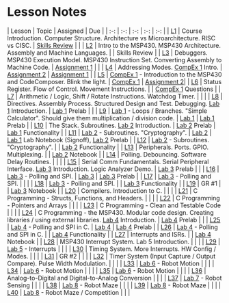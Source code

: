 # Lesson Notes

| Lesson | Topic | Assigned | Due |
| :-: | :-: | :-: | :-: | :-: |
| [L1](L1/index.html) | Course Introduction. Computer Structure.  Architecture vs Microarchitecture.  RISC vs CISC. | [Skills Review](L1/skills_review.html) | |
| [L2](L2/index.html) | Intro to the MSP430.  MSP430 Architecture.  Assembly and Machine Languages. | | Skills Review |
| [L3](L3/index.html) | Debuggers.  MSP430 Execution Model.  MSP430 Instruction Set.  Converting Assembly to Machine Code. | [Assignment 1](L3/L3_execution.html) | |
| [L4](L4/index.html) | Addressing Modes.  [CompEx 1](/labs/compex1/index.html) Intro. | [Assignment 2](L4/L4_addressing_modes.html) | [Assignment 1](L3/L3_execution.html) |
| [L5](L5/index.html) | [CompEx 1](/labs/compex1/index.html) - Introduction to the MSP430 and CodeComposer.  Blink the light. | [CompEx 1](/labs/compex1/index.html) | [Assignment 2](L4/L4_addressing_modes.html )|
| [L6](L6/index.html) | Status Register.  Flow of Control.  Movement Instructions. | | [CompEx 1](/labs/compex1/index.html) Questions |
| [L7](L7/index.html) | Arithmetic / Logic, Shift / Rotate Instructions.  Watchdog Timer. | | |
| [L8](L8/index.html) | Directives.  Assembly Process.  Structured Design and Test.  Debugging.  [Lab 1](/labs/lab1/index.html) Introduction. | [Lab 1](/labs/lab1/index.html) Prelab | |
| [L9](L9/index.html) | [Lab 1](/labs/lab1/index.html) - Loops / Branches.  "Simple Calculator".  Should give them multiplication / division code. | [Lab 1](/labs/lab1/index.html) | [Lab 1](/labs/lab1/index.html) Prelab |
| [L10](L10/index.html) | The Stack.  Subroutines.  [Lab 2](/labs/lab2/index.html) Introduction. | [Lab 2](/labs/lab2/index.html) Prelab | [Lab 1](/labs/lab1/index.html) Functionality |
| [L11](L11/index.html) | [Lab 2](/labs/lab2/index.html) - Subroutines.  "Cryptography". | [Lab 2](/labs/lab2/index.html) | [Lab 1](/labs/lab1/index.html) Lab Notebook (Signoff), [Lab 2](/labs/lab2/index.html) Prelab |
| [L12](L12/index.html) | [Lab 2](/labs/lab2/index.html) - Subroutines.  "Cryptography". | | [Lab 2](/labs/lab2/index.html) Functionality |
| [L13](L13/index.html) | Peripherals. Ports.  GPIO.  Multiplexing. | | [Lab 2](/labs/lab2/index.html) Notebook |
| [L14](L14/index.html) | Polling.  Debouncing.  Software Delay Routines. | | |
| [L15](L15/index.html) | Serial Comm Fundamentals.  Serial Peripheral Interface.  [Lab 3](/labs/lab3/index.html) Introduction.  Logic Analyzer Demo. | [Lab 3](/labs/lab3/index.html) Prelab | |
| [L16](L16/index.html) | [Lab 3](/labs/lab3/index.html) - Polling and SPI. | [Lab 3](/labs/lab3/index.html) | [Lab 3](/labs/lab3/index.html) Prelab |
| [L17](L17/index.html) | [Lab 3](/labs/lab3/index.html) - Polling and SPI. | | |
| [L18](L18/index.html) | [Lab 3](/labs/lab3/index.html) - Polling and SPI. | | [Lab 3](/labs/lab3/index.html) Functionality |
| [L19](L19/index.html) | GR #1 | | [Lab 3](/labs/lab3/index.html) Notebook |
| [L20](L20/index.html) | Compilers.  Introduction to C. | | |
| [L21](L21/index.html) | C Programming - Structs, Functions, and Headers. | | |
| [L22](L22/index.html) | C Programming - Pointers and Arrays | | |
| [L23](L23/index.html) | C Programming - Clean and Testable Code | | |
| [L24](L24/index.html) | C Programming - the MSP430.  Modular code design.  Creating libraries / using external libraries.  [Lab 4](/labs/lab4/index.html) Introduction. | [Lab 4](/labs/lab4/index.html) Prelab | |
| [L25](L25/index.html) | [Lab 4]() - Polling and SPI in C. | [Lab 4](/labs/lab4/index.html) | [Lab 4](/labs/lab4/index.html) Prelab |
| [L26](L26/index.html) | [Lab 4]() - Polling and SPI in C. | | [Lab 4](/labs/lab4/index.html) Functionality |
| [L27](L27/index.html) | Interrupts and ISRs. | | [Lab 4](/labs/lab4/index.html) Notebook |
| [L28](L28/index.html) | MSP430 Interrupt System.  Lab 5 Introduction. | | |
| [L29](L29/index.html) | [Lab 5]() - Interrupts | | |
| [L30](L30/index.html) | Timing System.  More Interrupts.  HW Config / Modes. | | |
| [L31](L31/index.html) | GR #2 | | |
| [L32](L32/index.html) | Timer System (Input Capture / Output Compare).  Pulse Width Modulation. | | |
| [L33](L33/index.html) | [Lab 6]() - Robot Motion | | |
| [L34](L34/index.html) | [Lab 6]() - Robot Motion | | |
| [L35](L35/index.html) | [Lab 6]() - Robot Motion | | |
| [L36](L36/index.html) | Analog-to-Digital and Digital-to-Analog Conversion | | |
| [L37](L37/index.html) | [Lab 7]() - Robot Sensing | | |
| [L38](L38/index.html) | [Lab 8]() - Robot Maze | | |
| [L39](L39/index.html) | [Lab 8]() - Robot Maze | | |
| [L40](L40/index.html) | [Lab 8]() - Robot Maze / Competition | | |
